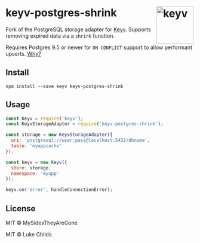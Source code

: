 # keyv-postgres-shrink [<img width="100" align="right" src="https://rawgit.com/lukechilds/keyv/master/media/logo.svg" alt="keyv">](https://github.com/lukechilds/keyv)

Fork of the PostgreSQL storage adapter for [Keyv](https://github.com/lukechilds/keyv). Supports removing expired data via a `shrink` function.

Requires Postgres 9.5 or newer for `ON CONFLICT` support to allow performant upserts. [Why?](https://stackoverflow.com/questions/17267417/how-to-upsert-merge-insert-on-duplicate-update-in-postgresql/17267423#17267423)

## Install

```shell
npm install --save keyv keyv-postgres-shrink
```

## Usage

```js
const Keyv = require('keyv');
const KeyvStorageAdapter = require('keyv-postgres-shrink');

const storage = new KeyvStorageAdapter({
  uri: 'postgresql://user:pass@localhost:5432/dbname',
  table: 'myappcache'
});

const keyv = new Keyv({
  store: storage,
  namespace: 'myapp'
});

keyv.on('error', handleConnectionError);
```


## License

MIT © MySidesTheyAreGone

MIT © Luke Childs
